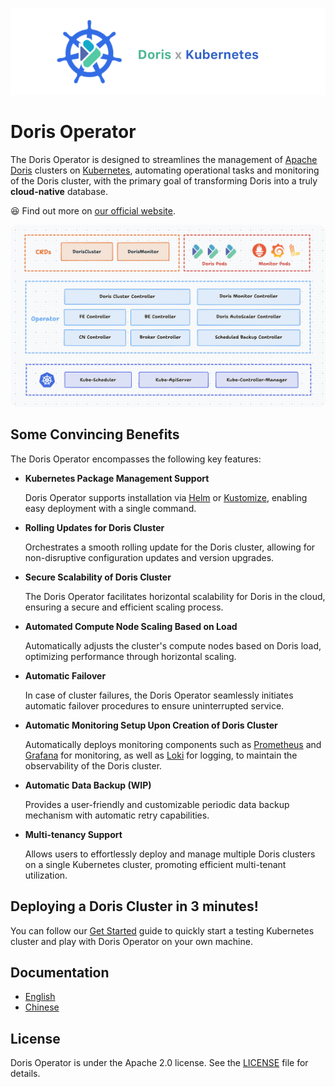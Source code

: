 ![image-banner](docs/img/banner.png)

# Doris Operator

The Doris Operator is designed to streamlines the management of [Apache Doris](https://github.com/apache/doris) clusters
on [Kubernetes](https://kubernetes.io/), automating operational tasks and monitoring of the Doris cluster, with the
primary goal of transforming Doris into a truly **cloud-native** database.

😆 Find out more on [our official website](https://linsoss.github.io/doris-operator).

![image-arch](docs/img/arch.png)

## Some Convincing Benefits

The Doris Operator encompasses the following key features:

- **Kubernetes Package Management Support**

  Doris Operator supports installation via [Helm](https://helm.sh/) or [Kustomize](https://kustomize.io/), enabling easy
  deployment with a single command.

- **Rolling Updates for Doris Cluster**

  Orchestrates a smooth rolling update for the Doris cluster, allowing for non-disruptive configuration updates and
  version upgrades.

- **Secure Scalability of Doris Cluster**

  The Doris Operator facilitates horizontal scalability for Doris in the cloud, ensuring a secure and efficient scaling
  process.

- **Automated Compute Node Scaling Based on Load**

  Automatically adjusts the cluster's compute nodes based on Doris load, optimizing performance through horizontal
  scaling.

- **Automatic Failover**

  In case of cluster failures, the Doris Operator seamlessly initiates automatic failover procedures to ensure
  uninterrupted service.

- **Automatic Monitoring Setup Upon Creation of Doris Cluster**

  Automatically deploys monitoring components such as [Prometheus](https://prometheus.io/)
  and [Grafana](https://grafana.com/) for monitoring, as well as [Loki](https://grafana.com/oss/loki/) for logging, to
  maintain the observability of the Doris cluster.

- **Automatic Data Backup (WIP)**

  Provides a user-friendly and customizable periodic data backup mechanism with automatic retry capabilities.

- **Multi-tenancy Support**

  Allows users to effortlessly deploy and manage multiple Doris clusters on a single Kubernetes cluster, promoting
  efficient multi-tenant utilization.

## Deploying a Doris Cluster in 3 minutes!

You can follow our [Get Started](https://linsoss.github.io/doris-operator/docs/prologue/get-started/) guide to quickly
start a testing Kubernetes cluster and play with Doris Operator on your own machine.

## Documentation

- [English](https://linsoss.github.io/doris-operator/docs/prologue/introduction/)
- [Chinese](https://linsoss.github.io/doris-operator/zh/docs/prologue/%E7%AE%80%E4%BB%8B/)

## License

Doris Operator is under the Apache 2.0 license. See the [LICENSE](LICENSE) file for details.


